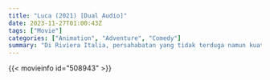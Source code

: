 ```yaml
---
title: "Luca (2021) [Dual Audio]"
date: 2023-11-27T01:00:43Z
tags: ["Movie"]
categories: ["Animation", "Adventure", "Comedy"]
summary: "Di Riviera Italia, persahabatan yang tidak terduga namun kuat tumbuh antara manusia dan monster laut yang menyamar sebagai manusia."
---
```



  <mux-player stream-type="on-demand"
  src="https://kp3d-my.sharepoint.com/personal/ryoo_kp3d_onmicrosoft_com/_layouts/15/download.aspx?share=EQTdU4Wg-CBEgAoTED1jyQ0BDaeCtpxuIWQTDzS9FLzkaQ" metadata-video-title="Luca (2021)" prefer-playback="mse" controls>
  </mux-player>
  
  {{< movieinfo id="508943" >}}
  
  <script src="https://cdn.jsdelivr.net/npm/@mux/mux-player"></script>
  
   <script id="z9sP02kHKu00DBonTjL3vs02mfwlvVmi2vilG2LScsHACo" type="application/ld+json">
 {
  "@context": "https://schema.org/",
  "@type": "VideoObject",
  "name": "Luca",
  "contentUrl": "https://stream.mux.com/doRzEnYff02KLSBWyn7gEkoK1b4JCWo5FlNnDG8W401j4.m3u8",
  "thumbnailUrl": "https://www.themoviedb.org/t/p/original/zdT9pVcXEKo2wpQb4HDPRWMQXvp.jpg?width=314&fit_mode=preserve&time=25",
  "uploadDate": "2023-11-27T01:00:43Z",
}

</script>

